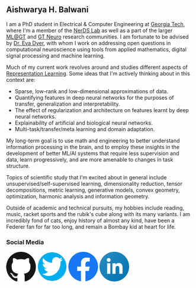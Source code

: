## Aishwarya H. Balwani

I am a PhD student in Electrical & Computer Engineering at [Georgia Tech](https://www.gatech.edu/), where I'm a member of the [NerDS Lab](https://dyerlab.gatech.edu/) as well as a part of the larger [ML@GT](https://ml.gatech.edu/) and [GT Neuro](https://neuro.gatech.edu/) research communities. I am fortunate to be advised by [Dr. Eva Dyer](https://bme.gatech.edu/bme/faculty/Eva-Dyer), with whom I work on addressing open questions in computational neuroscience using tools from applied mathematics, digital signal processing and machine learning.

Much of my current work revolves around and studies different aspects of [Representation Learning](https://arxiv.org/abs/1206.5538).
Some ideas that I'm actively thinking about in this context are:
- Sparse, low-rank and low-dimensional approximations of data.
- Quantifying features in deep neural networks for the purposes of transfer, generalization and interpretability.
- The effect of regularization and architecture on features learnt by deep neural networks.
- Explainability of artificial and biological neural networks.
- Multi-task/transfer/meta learning and domain adaptation.

My long-term goal is to use math and engineering to better understand information processing in the brain, and to employ these insights in the development of better ML/AI systems that require less supervision and data, learn progressively, and are more amenable to changes in task structure.

Topics of scientific study that I'm excited about in general include unsupervised/self-supervised learning, dimensionality reduction, tensor decompositions, metric learning, generative models, convex geometry, optimization, harmonic analysis and information geometry.

Outside of academic and technical pursuits, my hobbies include reading, music, racket sports and the rubik's cube along with its many variants. I am incredibly fond of cats, enjoy history of almost any kind, have been a Federer fan for far too long, and remain a Bombay kid at heart for life.

### Social Media
<p float="left">
<a href="https://github.com/AishwaryaHB"><img src="/images/GitHub-logo-2.png" height="80" width="80" /></a>
<a href="https://twitter.com/Iishiiyaa"><img src="/images/twitter-logo-2.png" height="80" width="80" /></a>
<a href="https://www.facebook.com/aishvarrya/"><img src="/images/facebook-logo-2019.png" height="80" width="80" /></a>
<a href="https://www.linkedin.com/in/aishwaryahb"><img src="/images/linkedin-logo-2.png" height="80" width="80" /></a>
</p>
